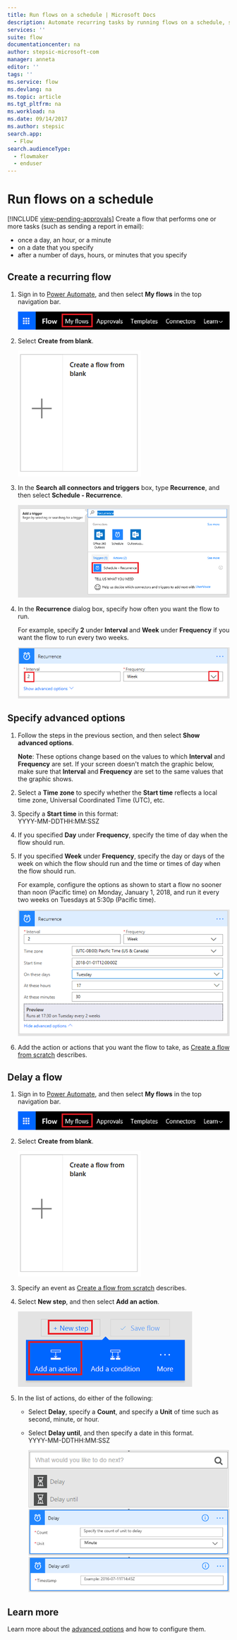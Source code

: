 ```yaml
---
title: Run flows on a schedule | Microsoft Docs
description: Automate recurring tasks by running flows on a schedule, such as every day or every hour.
services: ''
suite: flow
documentationcenter: na
author: stepsic-microsoft-com
manager: anneta
editor: ''
tags: ''
ms.service: flow
ms.devlang: na
ms.topic: article
ms.tgt_pltfrm: na
ms.workload: na
ms.date: 09/14/2017
ms.author: stepsic
search.app: 
  - Flow
search.audienceType: 
  - flowmaker
  - enduser
---
```

# Run flows on a schedule
[!INCLUDE [view-pending-approvals](includes/cc-rebrand.md)]
Create a flow that performs one or more tasks (such as sending a report in email):

* once a day, an hour, or a minute
* on a date that you specify
* after a number of days, hours, or minutes that you specify

## Create a recurring flow
1. Sign in to [Power Automate](https://flow.microsoft.com), and then select **My flows** in the top navigation bar.
   
    ![My flows option](./media/run-scheduled-tasks/create-flow.png)
2. Select **Create from blank**.
   
    ![Create a flow from blank](./media/run-scheduled-tasks/create-from-blank.png)
3. In the **Search all connectors and triggers** box, type **Recurrence**, and then select **Schedule - Recurrence**.
   
    ![Find recurrence trigger](./media/run-scheduled-tasks/select-recurrence.png)
4. In the **Recurrence** dialog box, specify how often you want the flow to run.
   
    For example, specify **2** under **Interval** and **Week** under **Frequency** if you want the flow to run every two weeks.
   
    ![Specify recurrence](./media/run-scheduled-tasks/specify-recurrence.png)

## Specify advanced options
1. Follow the steps in the previous section, and then select **Show advanced options**.
   
    **Note**: These options change based on the values to which **Interval** and **Frequency** are set. If your screen doesn't match the graphic below, make sure that **Interval** and **Frequency** are set to the same values that the graphic shows.
2. Select a **Time zone** to specify whether the **Start time** reflects a local time zone, Universal Coordinated Time (UTC), etc.
3. Specify a **Start time** in this format:
   <br>YYYY-MM-DDTHH:MM:SSZ
4. If you specified **Day** under **Frequency**, specify the time of day when the flow should run.
5. If you specified **Week** under **Frequency**, specify the day or days of the week on which the flow should run and the time or times of day when the flow should run.
   
    For example, configure the options as shown to start a flow no sooner than noon (Pacific time) on Monday, January 1, 2018, and run it every two weeks on Tuesdays at 5:30p (Pacific time).
   
    ![Specify advanced options](./media/run-scheduled-tasks/advanced-options.png)
6. Add the action or actions that you want the flow to take, as [Create a flow from scratch](get-started-logic-flow.md) describes.

## Delay a flow
1. Sign in to [Power Automate](https://flow.microsoft.com), and then select **My flows** in the top navigation bar.
   
    ![Create a flow from blank](./media/run-scheduled-tasks/create-flow.png)
2. Select **Create from blank**.
   
    ![Create a flow from blank](./media/run-scheduled-tasks/create-from-blank.png)
3. Specify an event as [Create a flow from scratch](get-started-logic-flow.md) describes.
4. Select **New step**, and then select **Add an action**.
   
    ![Option to add an action to a flow](./media/run-scheduled-tasks/add-action.png)
5. In the list of actions, do either of the following:
   
   * Select **Delay**, specify a **Count**, and specify a **Unit** of time such as second, minute, or hour.
   * Select **Delay until**, and then specify a date in this format.<br>YYYY-MM-DDTHH:MM:SSZ
     
     ![Add a delay](./media/run-scheduled-tasks/add-delay.png)
     ![Specify delay in units of time](./media/run-scheduled-tasks/delay.png)
     ![Specify delay until](./media/run-scheduled-tasks/delay-until.png)

## Learn more

Learn more about the [advanced options](https://docs.microsoft.com/azure/connectors/connectors-native-recurrence) and how to configure them.

